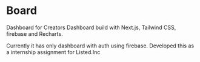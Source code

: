 # Board
Dashboard for Creators 
Dashboard build with Next.js, Tailwind CSS, firebase and Recharts.

Currently it has only dashboard with auth using firebase.
Developed this as a internship assignment for Listed.Inc
